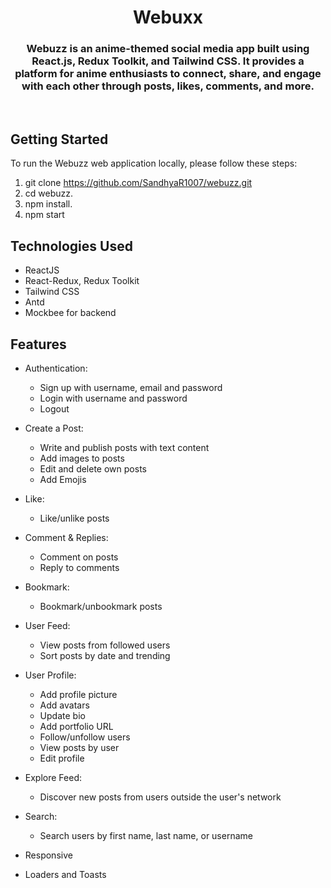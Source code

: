 # <h1 align="center"> Webuxx </h1>

<h3 align="center">Webuzz is an anime-themed social media app built using React.js, Redux Toolkit, and Tailwind CSS. It provides a platform for anime enthusiasts to connect, share, and engage with each other through posts, likes, comments, and more.</h3>
<br/>

## Getting Started

To run the Webuzz web application locally, please follow these steps:

1. git clone https://github.com/SandhyaR1007/webuzz.git
2. cd webuzz.
3. npm install.
4. npm start

## Technologies Used

- ReactJS
- React-Redux, Redux Toolkit
- Tailwind CSS
- Antd
- Mockbee for backend

## Features

- Authentication:

  - Sign up with username, email and password
  - Login with username and password
  - Logout

- Create a Post:

  - Write and publish posts with text content
  - Add images to posts
  - Edit and delete own posts
  - Add Emojis

- Like:

  - Like/unlike posts

- Comment & Replies:

  - Comment on posts
  - Reply to comments

- Bookmark:

  - Bookmark/unbookmark posts

- User Feed:

  - View posts from followed users
  - Sort posts by date and trending

- User Profile:

  - Add profile picture
  - Add avatars
  - Update bio
  - Add portfolio URL
  - Follow/unfollow users
  - View posts by user
  - Edit profile

- Explore Feed:
  - Discover new posts from users outside the user's network
- Search:

  - Search users by first name, last name, or username

- Responsive

- Loaders and Toasts
